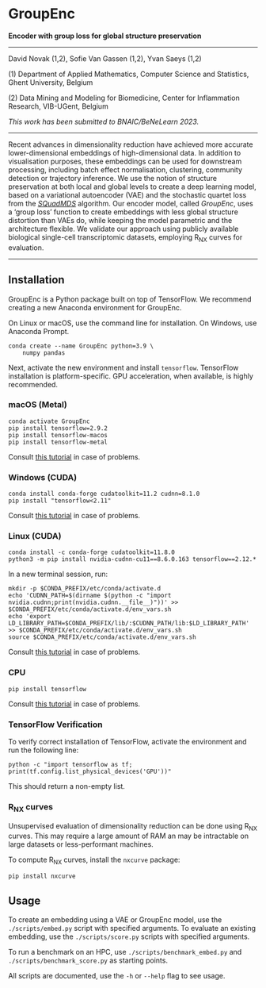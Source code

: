 
# GroupEnc

**Encoder with group loss for global structure preservation**

---

David Novak (1,2), Sofie Van Gassen (1,2), Yvan Saeys (1,2)

(1) Department of Applied Mathematics, Computer Science and Statistics, Ghent University, Belgium

(2) Data Mining and Modeling for Biomedicine, Center for Inflammation Research, VIB-UGent, Belgium

*This work has been submitted to BNAIC/BeNeLearn 2023.*

---

Recent advances in dimensionality reduction have achieved more accurate lower-dimensional embeddings of high-dimensional data.
In addition to visualisation purposes, these embeddings can be used for downstream processing, including batch effect normalisation, clustering, community detection or trajectory inference.
We use the notion of structure preservation at both local and global levels to create a deep learning model, based on a variational autoencoder (VAE) and the stochastic quartet loss from the [*SQuadMDS*](https://github.com/PierreLambert3/SQuaD-MDS-and-FItSNE-hybrid) algorithm.
Our encoder model, called *GroupEnc*, uses a ‘group loss’ function to create embeddings with less global structure distortion than VAEs do, while keeping the model parametric and the architecture flexible.
We validate our approach using publicly available biological single-cell transcriptomic datasets, employing R<sub>NX</sub> curves for evaluation.

---

## Installation

GroupEnc is a Python package built on top of TensorFlow.
We recommend creating a new Anaconda environment for GroupEnc.

On Linux or macOS, use the command line for installation.
On Windows, use Anaconda Prompt.

```
conda create --name GroupEnc python=3.9 \
    numpy pandas
```

Next, activate the new environment and install `tensorflow`.
TensorFlow installation is platform-specific.
GPU acceleration, when available, is highly recommended.

### macOS (Metal)

```
conda activate GroupEnc
pip install tensorflow=2.9.2
pip install tensorflow-macos
pip install tensorflow-metal
```

Consult [this tutorial](https://developer.apple.com/metal/tensorflow-plugin/) in case of problems.

### Windows (CUDA)

```
conda install conda-forge cudatoolkit=11.2 cudnn=8.1.0
pip install "tensorflow<2.11"
```

Consult [this tutorial](https://www.tensorflow.org/install/pip#windows-native) in case of problems.

### Linux (CUDA)

```
conda install -c conda-forge cudatoolkit=11.8.0
python3 -m pip install nvidia-cudnn-cu11==8.6.0.163 tensorflow==2.12.*
```

In a new terminal session, run:

```
mkdir -p $CONDA_PREFIX/etc/conda/activate.d
echo 'CUDNN_PATH=$(dirname $(python -c "import nvidia.cudnn;print(nvidia.cudnn.__file__)"))' >> $CONDA_PREFIX/etc/conda/activate.d/env_vars.sh
echo 'export LD_LIBRARY_PATH=$CONDA_PREFIX/lib/:$CUDNN_PATH/lib:$LD_LIBRARY_PATH' >> $CONDA_PREFIX/etc/conda/activate.d/env_vars.sh
source $CONDA_PREFIX/etc/conda/activate.d/env_vars.sh
```

Consult [this tutorial](https://www.tensorflow.org/install/pip#linux) in case of problems.

### CPU

```
pip install tensorflow
```

Consult [this tutorial](https://www.tensorflow.org/install/pip#cpu) in case of problems.

### TensorFlow Verification

To verify correct installation of TensorFlow, activate the environment and run the following line:

```
python -c "import tensorflow as tf; print(tf.config.list_physical_devices('GPU'))"
```

This should return a non-empty list.


### R<sub>NX</sub> curves

Unsupervised evaluation of dimensionality reduction can be done using R<sub>NX</sub> curves.
This may require a large amount of RAM an may be intractable on large datasets or less-performant machines.

To compute R<sub>NX</sub> curves, install the `nxcurve` package:

```
pip install nxcurve
```

## Usage

To create an embedding using a VAE or GroupEnc model, use the `./scripts/embed.py` script with specified arguments.
To evaluate an existing embedding, use the `./scripts/score.py` scripts with specified arguments.

To run a benchmark on an HPC, use `./scripts/benchmark_embed.py` and `./scripts/benchmark_score.py` as starting points.

All scripts are documented, use the `-h` or `--help` flag to see usage.

